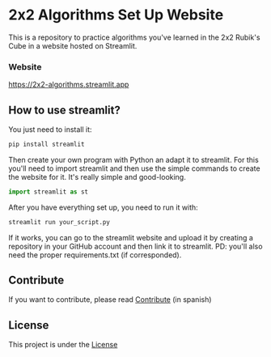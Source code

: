 # 2x2 Algorithms Set Up Website
This is a repository to practice algorithms you've learned in the 2x2 Rubik's Cube in a website hosted on Streamlit.

### Website
https://2x2-algorithms.streamlit.app

## How to use streamlit?
You just need to install it:
```bash
pip install streamlit
```
Then create your own program with Python an adapt it to streamlit. For this you'll need to import streamlit and then use the simple commands to create the website for it. It's really simple and good-looking.
```python
import streamlit as st
```
After you have everything set up, you need to run it with:
```bash
streamlit run your_script.py
```
If it works, you can go to the streamlit website and upload it by creating a repository in your GitHub account and then link it to streamlit. 
PD: you'll also need the proper requirements.txt (if corresponded).

## Contribute
If you want to contribute, please read [Contribute](contribuir.md) (in spanish)

## License
This project is under the [License](LICENSE)
